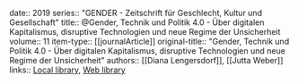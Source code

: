 date:: 2019
series:: "GENDER - Zeitschrift für Geschlecht, Kultur und Gesellschaft"
title:: @Gender, Technik und Politik 4.0 - Über digitalen Kapitalismus, disruptive Technologien und neue Regime der Unsicherheit
volume:: 11
item-type:: [[journalArticle]]
original-title:: "Gender, Technik und Politik 4.0 - Über digitalen Kapitalismus, disruptive Technologien und neue Regime der Unsicherheit"
authors:: [[Diana Lengersdorf]], [[Jutta Weber]]
links:: [Local library](zotero://select/groups/2386895/items/R59PK4RD), [Web library](https://www.zotero.org/groups/2386895/items/R59PK4RD)
